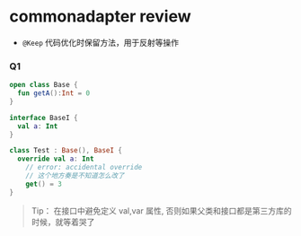 # commonadapter review
- `@Keep` 代码优化时保留方法，用于反射等操作


### Q1

```kotlin
open class Base {
  fun getA():Int = 0
}

interface BaseI {
  val a: Int
}

class Test : Base(), BaseI {
  override val a: Int
    // error: accidental override
    // 这个地方奏是不知道怎么改了
    get() = 3
}
```
> Tip： 在接口中避免定义 val,var 属性, 否则如果父类和接口都是第三方库的时候，就等着哭了
